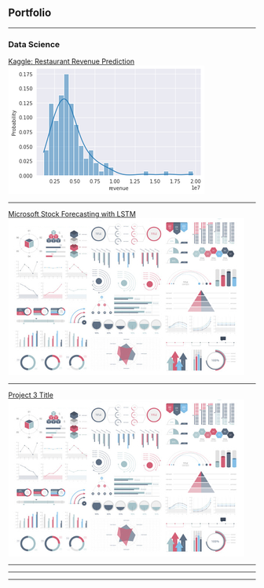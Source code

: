 ## Portfolio

---

### Data Science

[Kaggle: Restaurant Revenue Prediction](https://github.com/michaelcerda/Kaggle-Projects/blob/main/Regression_Restaurant_Revenue.ipynb)
<img src="RR_2.png"/>

---
[Microsoft Stock Forecasting with LSTM](https://github.com/michaelcerda/Kaggle-Projects/blob/main/Microsoft_Stock_Forecasting_with_LSTMs.ipynb)
<img src="images/dummy_thumbnail.jpg?raw=true"/>

---
[Project 3 Title](http://example.com/)
<img src="images/dummy_thumbnail.jpg?raw=true"/>

---



---




---

